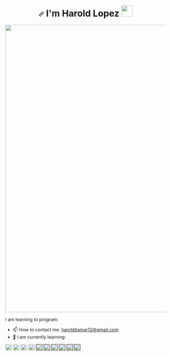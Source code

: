 <h1 align="center" dir="auto"><a id="user-content--hi-there-" class="anchor" aria-hidden="true" href="#-hi-there-"><svg class="octicon octicon-link" viewBox="0 0 16 16" version="1.1" width="16" height="16" aria-hidden="true"><path fill-rule="evenodd" d="M7.775 3.275a.75.75 0 001.06 1.06l1.25-1.25a2 2 0 112.83 2.83l-2.5 2.5a2 2 0 01-2.83 0 .75.75 0 00-1.06 1.06 3.5 3.5 0 004.95 0l2.5-2.5a3.5 3.5 0 00-4.95-4.95l-1.25 1.25zm-4.69 9.64a2 2 0 010-2.83l2.5-2.5a2 2 0 012.83 0 .75.75 0 001.06-1.06 3.5 3.5 0 00-4.95 0l-2.5 2.5a3.5 3.5 0 004.95 4.95l1.25-1.25a.75.75 0 00-1.06-1.06l-1.25 1.25a2 2 0 01-2.83 0z"></path></svg></a> I'm Harold Lopez <a target="_blank" rel="noopener noreferrer" href="https://camo.githubusercontent.com/e8e7b06ecf583bc040eb60e44eb5b8e0ecc5421320a92929ce21522dbc34c891/68747470733a2f2f6d656469612e67697068792e636f6d2f6d656469612f6876524a434c467a6361737252346961377a2f67697068792e676966"><img src="https://camo.githubusercontent.com/e8e7b06ecf583bc040eb60e44eb5b8e0ecc5421320a92929ce21522dbc34c891/68747470733a2f2f6d656469612e67697068792e636f6d2f6d656469612f6876524a434c467a6361737252346961377a2f67697068792e676966" width="35px" data-canonical-src="https://media.giphy.com/media/hvRJCLFzcasrR4ia7z/giphy.gif" style="max-width: 100%;"></a></h1>
<!-- <h1 align="center" dir="auto">Hi <g-emoji class="g-emoji" alias="wave" fallback-src="https://github.githubassets.com/images/icons/emoji/unicode/1f44b.png">👋</g-emoji>, I'm Harold Lopez</h1> -->
<img src="https://media0.giphy.com/media/bGgsc5mWoryfgKBx1u/giphy.gif?cid=6c09b952sz94i5inlz6y1f2g9ct7pgpxe79hy1rx3n0zlskv&ep=v1_gifs_search&rid=giphy.gif&ct=g" width="900" align="center" style="max-width: 100%;">

I am learning to program:


- 📫 How to contact me: harolditamar12@gmail.com
- 🌱 I am currently learning:
<!-- Aprendiendo a programar -->
<p dir="auto"><code><a target="_blank" rel="noopener noreferrer nofollow" href="https://cdn-icons-png.flaticon.com/128/732/732212.png"><img height="20" src="https://cdn-icons-png.flaticon.com/128/732/732212.png" style="max-width: 100%;"></a></code>
<code><a target="_blank" rel="noopener noreferrer nofollow" href="https://cdn-icons-png.flaticon.com/128/5968/5968282.png"><img height="20" src="https://cdn-icons-png.flaticon.com/128/5968/5968282.png" style="max-width: 100%;"></a></code>
<code><a target="_blank" rel="noopener noreferrer nofollow" href="https://cdn-icons-png.flaticon.com/512/2716/2716612.png"><img height="20" src="https://cdn-icons-png.flaticon.com/512/2716/2716612.png" style="max-width: 100%;"></a></code>
<code><a target="_blank" rel="noopener noreferrer nofollow" href="https://cdn-icons-png.flaticon.com/512/6132/6132219.png"><img height="20" src="https://cdn-icons-png.flaticon.com/512/6132/6132219.png" style="max-width: 100%;"></a></code>
<code><a target="_blank" rel="noopener noreferrer nofollow" href=""><img height="20" src="" style="max-width: 100%;"></a></code>
<code><a target="_blank" rel="noopener noreferrer nofollow" href=""><img height="20" src="" style="max-width: 100%;"></a></code>
<code><a target="_blank" rel="noopener noreferrer nofollow" href=""><img height="20" src="" style="max-width: 100%;"></a></code>
<code><a target="_blank" rel="noopener noreferrer nofollow" href=""><img height="20" src="" style="max-width: 100%;"></a></code>
<code><a target="_blank" rel="noopener noreferrer nofollow" href=""><img height="20" src="" style="max-width: 100%;"></a></code>
<code><a target="_blank" rel="noopener noreferrer nofollow" href=""><img height="20" src="" style="max-width: 100%;"></a></code></p>

 
 
 
<!--  Aqui pondre donde es mi experiencia labroal -->
 
<!-- <h2> Visitas</h2>
 -->
